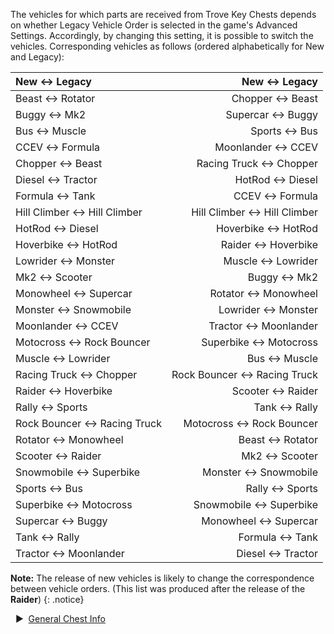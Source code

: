The vehicles for which parts are received from Trove Key Chests depends on whether Legacy Vehicle Order is selected in the game's Advanced Settings. Accordingly, by changing this setting, it is possible to switch the vehicles. Corresponding vehicles as follows (ordered alphabetically for New and Legacy):  


New ↔︎ Legacy | New ↔︎ Legacy   
:-- | --:  
Beast ↔︎ Rotator | Chopper ↔︎ Beast  
Buggy ↔︎ Mk2 | Supercar ↔︎ Buggy  
Bus ↔︎ Muscle | Sports ↔︎ Bus  
CCEV ↔︎ Formula | Moonlander ↔︎ CCEV  
Chopper ↔︎ Beast | Racing Truck ↔︎ Chopper  
Diesel ↔︎ Tractor | HotRod ↔︎ Diesel  
Formula ↔︎ Tank | CCEV ↔︎ Formula  
Hill Climber ↔︎ Hill Climber | Hill Climber ↔︎ Hill Climber  
HotRod ↔︎ Diesel | Hoverbike ↔︎ HotRod  
Hoverbike ↔︎ HotRod | Raider ↔︎ Hoverbike  
Lowrider ↔︎ Monster | Muscle ↔︎ Lowrider  
Mk2 ↔︎ Scooter | Buggy ↔︎ Mk2  
Monowheel ↔︎ Supercar | Rotator ↔︎ Monowheel  
Monster ↔︎ Snowmobile | Lowrider ↔︎ Monster  
Moonlander ↔︎ CCEV | Tractor ↔︎ Moonlander  
Motocross ↔︎ Rock Bouncer | Superbike ↔︎ Motocross  
Muscle ↔︎ Lowrider | Bus ↔︎ Muscle  
Racing Truck ↔︎ Chopper | Rock Bouncer ↔︎ Racing Truck  
Raider ↔︎ Hoverbike | Scooter ↔︎ Raider  
Rally ↔︎ Sports | Tank ↔︎ Rally  
Rock Bouncer ↔︎ Racing Truck | Motocross ↔︎ Rock Bouncer  
Rotator ↔︎ Monowheel | Beast ↔︎ Rotator  
Scooter ↔︎ Raider | Mk2 ↔︎ Scooter  
Snowmobile ↔︎ Superbike | Monster ↔︎ Snowmobile  
Sports ↔︎ Bus | Rally ↔︎ Sports  
Superbike ↔︎ Motocross | Snowmobile ↔︎ Superbike  
Supercar ↔︎ Buggy | Monowheel ↔︎ Supercar  
Tank ↔︎ Rally | Formula ↔︎ Tank  
Tractor ↔︎ Moonlander | Diesel ↔︎ Tractor    
  
**Note:** The release of new vehicles is likely to change the correspondence between vehicle orders. (This list was produced after the release of the **Raider**)
{: .notice}

&nbsp; ▶︎ &nbsp;[General Chest Info](/chests/)
